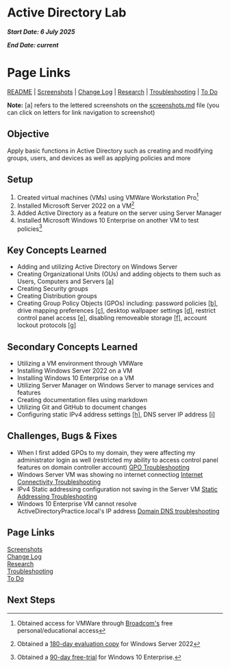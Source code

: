 # Active Directory Lab

___Start Date: 6 July 2025___

___End Date: current___

# Page Links

[README](#) | [Screenshots](./notes/screenshots.md) | [Change Log](./notes/change-log.md) | [Research](./notes/research.md) | [Troubleshooting](./notes/troubleshooting.md) | [To Do](./notes/to-do.md)

**Note:** [a] refers to the lettered screenshots on the [screenshots.md](./notes/screenshots.md) file (you can click on letters for link navigation to screenshot)

## Objective

Apply basic functions in Active Directory such as creating and modifying groups, users, and devices as well as applying policies and more

## Setup

1. Created virtual machines (VMs) using VMWare Workstation Pro[^1]
2. Installed Microsoft Server 2022 on a VM[^2]
3. Added Active Directory as a feature on the server using Server Manager
4. Installed Microsoft Windows 10 Enterprise on another VM to test policies[^3]

## Key Concepts Learned

- Adding and utilizing Active Directory on Windows Server
- Creating Organizational Units (OUs) and adding objects to them such as Users, Computers and Servers [[a]](./notes/screenshots.md#a)
- Creating Security groups
- Creating Distribution groups
- Creating Group Policy Objects (GPOs) including: password policies [[b]](./notes/screenshots.md#b), drive mapping preferences [[c]](./notes/screenshots.md#c), desktop wallpaper settings [[d]](./notes/screenshots.md#d), restrict control panel access [[e]](./notes/screenshots.md#e), disabling removeable storage [[f]](./notes/screenshots.md#f), account lockout protocols [[g]](./notes/screenshots.md#g)

## Secondary Concepts Learned

- Utilizing a VM environment through VMWare
- Installing Windows Server 2022 on a VM
- Installing Windows 10 Enterprise on a VM
- Utilizing Server Manager on Windows Server to manage services and features
- Creating documentation files using markdown
- Utilizing Git and GitHub to document changes
- Configuring static IPv4 address settings [[h]](./notes/screenshots.md#h), DNS server IP address [[i]](./notes/screenshots.md#i)

## Challenges, Bugs & Fixes

- When I first added GPOs to my domain, they were affecting my administrator login as well (restricted my ability to access control panel features on domain controller account) [GPO Troubleshooting](./notes/troubleshooting.md#GPOs-effecting-domain-controller)
- Windows Server VM was showing no internet connectiog [Internet Connectivity Troubleshooting](./notes/troubleshooting.md#windows-server-vm-showing-no-internet-connection-icon)
- IPv4 Static addressing configuration not saving in the Server VM [Static Addressing Troubleshooting](./notes/troubleshooting.md#manual-ipv4-address-configuration-not-sticking)
- Windows 10 Enterprise VM cannot resolve ActiveDirectoryPractice.local's IP address [Domain DNS troubleshooting](./notes/troubleshooting.md#Windows-10-Enterprise-VM-not-resolving-domain's-IP-address)

## Page Links

[Screenshots](./notes/screenshots.md)  
[Change Log](./notes/change-log.md)  
[Research](./notes/research.md)  
[Troubleshooting](./notes/troubleshooting.md)  
[To Do](./notes/to-do.md)  

## Next Steps

[^1]: Obtained access for VMWare through [Broadcom's][broadcom] free personal/educational access
[^2]: Obtained a [180-day evaluation copy][microsoft-server] for Windows Server 2022
[^3]: Obtained a [90-day free-trial][windows-10-enterprise] for Windows 10 Enterprise.

[broadcom]: https://knowledge.broadcom.com/external/article?articleNumber=368667
[microsoft-server]: https://www.microsoft.com/en-us/evalcenter/evaluate-windows-server-2022
[windows-10-enterprise]: https://www.microsoft.com/en-us/evalcenter/evaluate-windows-10-enterprise
[gpo-troubleshooting-microsoft-docs-solution]: https://learn.microsoft.com/en-us/windows-server/identity/ad-ds/manage/understand-security-groups